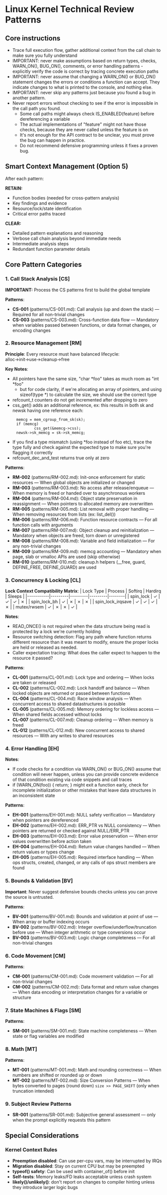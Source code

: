 # Linux Kernel Technical Review Patterns

## Core instructions

- Trace full execution flow, gather additional context from the call chain to make sure you fully understand
- IMPORTANT: never make assumptions based on return types, checks, WARN_ON(), BUG_ON(), comments, or error
  handling patterns - explicitly verify the code is correct by tracing concrete execution paths
- IMPORTANT: never assume that changing a WARN_ON() or BUG_ON() statement changes the
  errors or conditions a function can accept.  They indicate changes to
  what is printed to the console, and nothing else.
- IMPORTANT: never skip any patterns just because you found a bug in another pattern.
- Never report errors without checking to see if the error is impossible in the
  call path you found.
    - Some call paths might always check IS_ENABLED(feature) before
      dereferencing a variable
    - The actual implementations of "feature" might not have those checks,
      because they are never called unless the feature is on
    - It's not enough for the API contract to be unclear, you must prove the
    bug can happen in practice.
    - Do not recommend defensive programming unless it fixes a proven bug.

## Smart Context Management (Option 5)
After each pattern:

**RETAIN:**
- Function bodies (needed for cross-pattern analysis)
- Key findings and evidence
- Resource/lock/state identification
- Critical error paths traced

**CLEAR:**
- Detailed pattern explanations and reasoning
- Verbose call chain analysis beyond immediate needs
- Intermediate analysis steps
- Redundant function parameter details

## Core Pattern Categories

### 1. Call Stack Analysis [CS]

**IMPORTANT:** Process the CS patterns first to build the global template

**Patterns**:
- **CS-001** (patterns/CS-001.md): Call analysis (up and down the stack) — Required for all non-trivial changes
- **CS-003** (patterns/CS-003.md): Cross-function data flow — Mandatory when variables passed between functions, or data format changes, or encoding changes

### 2. Resource Management [RM]

**Principle**: Every resource must have balanced lifecycle: alloc→init→use→cleanup→free

**Key Notes**:
- All pointers have the same size, "char \*foo" takes as much room as "int \*foo"
  - but for code clarity, if we're allocating an array of pointers, and using
    sizeof(type \*) to calculate the size, we should use the correct type
- refcount_t counters do not get incremented after dropping to zero
- css_get() adds an additional reference, ex: this results in both sk and newsk having one reference each:
```
     memcg = mem_cgroup_from_sk(sk);
     if (memcg)
             css_get(&memcg->css);
     newsk->sk_memcg = sk->sk_memcg;
```
- If you find a type mismatch (using \*foo instead of foo etc), trace the type
  fully and check against the expected type to make sure you're flagging it
  correctly
- refcount_dec_and_test returns true only at zero

**Patterns**:
- **RM-002** (patterns/RM-002.md): Init-once enforcement for static resources — When global objects are initialized or changed
- **RM-003** (patterns/RM-003.md): No access after release/enqueue — When memory is freed or handed over to asynchronous workers
- **RM-004** (patterns/RM-004.md): Object state preservation in reassignment — When pointers to allocated memory are overwritten
- **RM-005** (patterns/RM-005.md): List removal with proper handling — When removing resources from lists (ex: list_del())
- **RM-006** (patterns/RM-006.md): Function resource contracts — For all function calls with arguments
- **RM-007** (patterns/RM-007.md): Object cleanup and reinitialization — Mandatory when objects are freed, torn down or unregistered
- **RM-008** (patterns/RM-008.md): Variable and field initialization — For any non-trivial changes
- **RM-009** (patterns/RM-009.md): memcg accounting — Mandatory when page, slab or vmalloc APIs are used (skip otherwise)
- **RM-010** (patterns/RM-010.md): cleanup.h helpers (__free, guard, DEFINE_FREE, DEFINE_GUARD) are used

### 3. Concurrency & Locking [CL]

**Lock Context Compatibility Matrix**:
| Lock Type | Process | Softirq | Hardirq | Sleeps |
|-----------|---------|---------|---------|--------|
| spin_lock | ✓ | ✓ | ✓ | ✗ |
| spin_lock_bh | ✓ | ✗ | ✗ | ✗ |
| spin_lock_irqsave | ✓ | ✓ | ✓ | ✗ |
| mutex/rwsem | ✓ | ✗ | ✗ | ✓ |

**Notes**:
- READ_ONCE() is not required when the data structure being read is protected by a lock we're currently holding
- Resource switching detection: Flag any path where function returns different resource than it was meant to modify, ensure the proper locks are held or released as needed.
- Caller expectation tracing: What does the caller expect to happen to the resource it passed?

**Patterns**:
- **CL-001** (patterns/CL-001.md): Lock type and ordering — When locks are taken or released
- **CL-002** (patterns/CL-002.md): Lock handoff and balance — When locked objects are returned or passed between functions
- **CL-004** (patterns/CL-004.md): Race window analysis — When concurrent access to shared datastructures is possible
- **CL-005** (patterns/CL-005.md): Memory ordering for lockless access — When shared fields accessed without locks
- **CL-007** (patterns/CL-007.md): Cleanup ordering — When memory is freed
- **CL-012** (patterns/CL-012.md): New concurrent access to shared resources — With any writes to shared resources

### 4. Error Handling [EH]

**Notes**:
- If code checks for a condition via WARN_ON() or BUG_ON() assume that condition will never happen, unless you can provide concrete evidence of that condition existing via code snippets and call traces
- if (WARN_ON(foo)) { return; } might exit a function early, check for incomplete initialization or other mistakes that leave data structures in an inconsistent state

**Patterns**:
- **EH-001** (patterns/EH-001.md): NULL safety verification — Mandatory when pointers are dereferenced
- **EH-002** (patterns/EH-002.md): ERR_PTR vs NULL consistency — When pointers are returned or checked against NULL/ERR_PTR
- **EH-003** (patterns/EH-003.md): Error value preservation — When error values overwritten before action taken
- **EH-004** (patterns/EH-004.md): Return value changes handled — When return values or types change
- **EH-005** (patterns/EH-005.md): Required interface handling — When ops structs, created, changed, or any calls of ops struct members are found

### 5. Bounds & Validation [BV]

**Important**: Never suggest defensive bounds checks unless you can prove the source is untrusted.

**Patterns**:
- **BV-001** (patterns/BV-001.md): Bounds and validation at point of use — When array or buffer indexing occurs
- **BV-002** (patterns/BV-002.md): Integer overflow/underflow/truncation before use — When integer arithmetic or type conversions occur
- **BV-003** (patterns/BV-003.md): Logic change completeness — For all non-trivial changes

### 6. Code Movement [CM]

**Patterns**:
- **CM-001** (patterns/CM-001.md): Code movement validation — For all non-trivial changes
- **CM-002** (patterns/CM-002.md): Data format and return value changes — When data encoding or interpretation changes for a variable or structure

### 7. State Machines & Flags [SM]

**Patterns**:
- **SM-001** (patterns/SM-001.md): State machine completeness — When state or flag variables are modified

### 8. Math [MT]

**Patterns**:
- **MT-001** (patterns/MT-001.md): Math and rounding correctness — When numbers are shifted or rounded up or down
- **MT-002** (patterns/MT-002.md): Size Conversion Patterns — When bytes converted to pages (round down) `size >> PAGE_SHIFT` (only when truncation intended)

### 9. Subject Review Patterns
- **SR-001** (patterns/SR-001.md): Subjective general assessment — only when the prompt explicitly requests this pattern

## Special Considerations

### Kernel Context Rules
- **Preemption disabled**: Can use per-cpu vars, may be interrupted by IRQs
- **Migration disabled**: Stay on current CPU but may be preempted
- **typeof() safety**: Can be used with container_of() before init
- **Self-tests**: Memory leaks/FD leaks acceptable unless crash system
- **likely()/unlikely()**: don't report on changes to compiler hinting unless
  they introduce larger logic bugs
